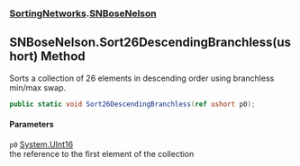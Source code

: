 ### [SortingNetworks](SortingNetworks.md 'SortingNetworks').[SNBoseNelson](SortingNetworks_SNBoseNelson.md 'SortingNetworks.SNBoseNelson')
## SNBoseNelson.Sort26DescendingBranchless(ushort) Method
Sorts a collection of 26 elements in descending order using branchless min/max swap.  
```csharp
public static void Sort26DescendingBranchless(ref ushort p0);
```
#### Parameters
<a name='SortingNetworks_SNBoseNelson_Sort26DescendingBranchless(ushort)_p0'></a>
`p0` [System.UInt16](https://docs.microsoft.com/en-us/dotnet/api/System.UInt16 'System.UInt16')  
the reference to the first element of the collection
  
